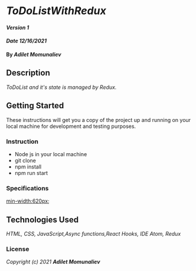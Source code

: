 # _ToDoListWithRedux_

#### _Version 1_
#### _Date 12/16/2021_
#### By _**Adilet Momunaliev**_

## Description

_ToDoList and it's state is managed by Redux._

## Getting Started

These instructions will get you a copy of the project up and running on your local machine for development and testing purposes.

### Instruction

* Node js in your local machine
* git clone
* npm install
* npm run start
### Specifications
  [min-width:620px](todo.png);
## Technologies Used

_HTML, CSS, JavaScript,Async functions,React Hooks, IDE Atom, Redux_

### License

*_Copyright (c) 2021 **Adilet Momunaliev**_*
